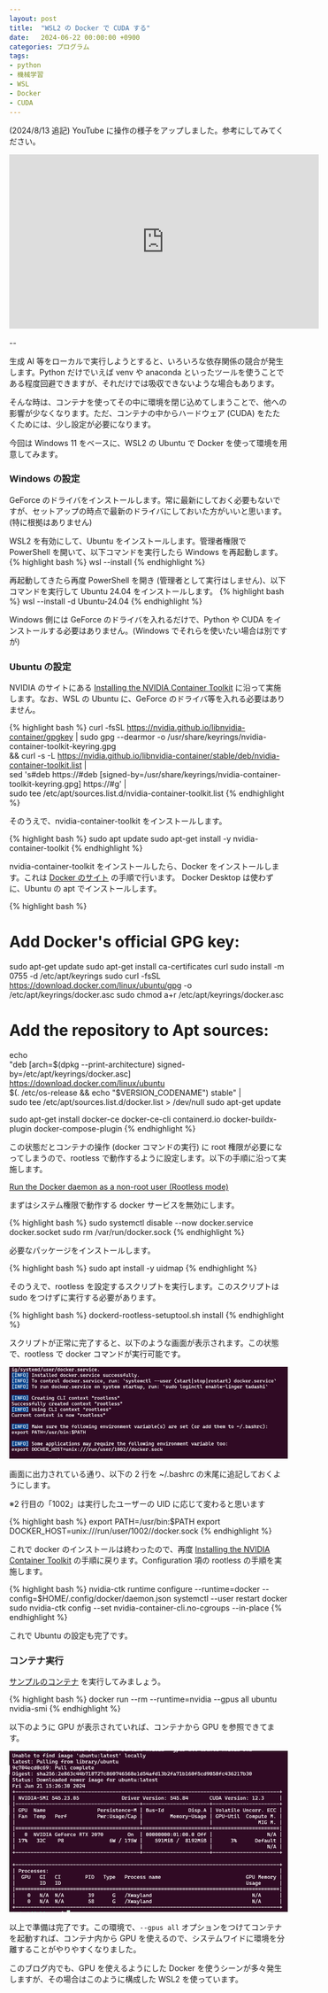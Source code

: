 ```yaml
---
layout: post
title:  "WSL2 の Docker で CUDA する"
date:   2024-06-22 00:00:00 +0900
categories: プログラム
tags:
- python
- 機械学習
- WSL
- Docker
- CUDA
---
```

(2024/8/13 追記)
YouTube に操作の様子をアップしました。参考にしてみてください。

<iframe width="560" height="315" src="https://www.youtube.com/embed/uJ47SCMlTeQ?si=5L-KKD_-CVXhg8Vc" title="YouTube video player" frameborder="0" allow="accelerometer; autoplay; clipboard-write; encrypted-media; gyroscope; picture-in-picture; web-share" referrerpolicy="strict-origin-when-cross-origin" allowfullscreen></iframe>

--

生成 AI 等をローカルで実行しようとすると、いろいろな依存関係の競合が発生します。Python だけでいえば venv や anaconda といったツールを使うことである程度回避できますが、それだけでは吸収できないような場合もあります。

そんな時は、コンテナを使ってその中に環境を閉じ込めてしまうことで、他への影響が少なくなります。ただ、コンテナの中からハードウェア (CUDA) をたたくためには、少し設定が必要になります。

今回は Windows 11 をベースに、WSL2 の Ubuntu で Docker を使って環境を用意してみます。

### Windows の設定
GeForce のドライバをインストールします。常に最新にしておく必要もないですが、セットアップの時点で最新のドライバにしておいた方がいいと思います。(特に根拠はありません)

WSL2 を有効にして、Ubuntu をインストールします。管理者権限で PowerShell を開いて、以下コマンドを実行したら Windows を再起動します。
{% highlight bash %}
wsl --install
{% endhighlight %}

再起動してきたら再度 PowerShell を開き (管理者として実行はしません)、以下コマンドを実行して Ubuntu 24.04 をインストールします。
{% highlight bash %}
wsl --install -d Ubuntu-24.04
{% endhighlight %}

Windows 側には GeForce のドライバを入れるだけで、Python や CUDA をインストールする必要はありません。(Windows でそれらを使いたい場合は別ですが)

### Ubuntu の設定
NVIDIA のサイトにある [Installing the NVIDIA Container Toolkit][installing] に沿って実施します。なお、WSL の Ubuntu に、GeForce のドライバ等を入れる必要はありません。

{% highlight bash %}
curl -fsSL https://nvidia.github.io/libnvidia-container/gpgkey | sudo gpg --dearmor -o /usr/share/keyrings/nvidia-container-toolkit-keyring.gpg \
  && curl -s -L https://nvidia.github.io/libnvidia-container/stable/deb/nvidia-container-toolkit.list | \
    sed 's#deb https://#deb [signed-by=/usr/share/keyrings/nvidia-container-toolkit-keyring.gpg] https://#g' | \
    sudo tee /etc/apt/sources.list.d/nvidia-container-toolkit.list
{% endhighlight %}

そのうえで、nvidia-container-toolkit をインストールします。

{% highlight bash %}
sudo apt update
sudo apt-get install -y nvidia-container-toolkit
{% endhighlight %}

nvidia-container-toolkit をインストールしたら、Docker をインストールします。これは [Docker のサイト][docker] の手順で行います。
Docker Desktop は使わずに、Ubuntu の apt でインストールします。

{% highlight bash %}
# Add Docker's official GPG key:
sudo apt-get update
sudo apt-get install ca-certificates curl
sudo install -m 0755 -d /etc/apt/keyrings
sudo curl -fsSL https://download.docker.com/linux/ubuntu/gpg -o /etc/apt/keyrings/docker.asc
sudo chmod a+r /etc/apt/keyrings/docker.asc

# Add the repository to Apt sources:
echo \
  "deb [arch=$(dpkg --print-architecture) signed-by=/etc/apt/keyrings/docker.asc] https://download.docker.com/linux/ubuntu \
  $(. /etc/os-release && echo "$VERSION_CODENAME") stable" | \
  sudo tee /etc/apt/sources.list.d/docker.list > /dev/null
sudo apt-get update

sudo apt-get install docker-ce docker-ce-cli containerd.io docker-buildx-plugin docker-compose-plugin
{% endhighlight %}

この状態だとコンテナの操作 (docker コマンドの実行) に root 権限が必要になってしまうので、rootless で動作するように設定します。以下の手順に沿って実施します。

[Run the Docker daemon as a non-root user (Rootless mode)][rootless]

まずはシステム権限で動作する docker サービスを無効にします。

{% highlight bash %}
sudo systemctl disable --now docker.service docker.socket
sudo rm /var/run/docker.sock
{% endhighlight %}

必要なパッケージをインストールします。

{% highlight bash %}
sudo apt install -y uidmap
{% endhighlight %}

そのうえで、rootless を設定するスクリプトを実行します。このスクリプトは sudo をつけずに実行する必要があります。

{% highlight bash %}
dockerd-rootless-setuptool.sh install
{% endhighlight %}

スクリプトが正常に完了すると、以下のような画面が表示されます。この状態で、rootless で docker コマンドが実行可能です。

![output][img1]

画面に出力されている通り、以下の 2 行を ~/.bashrc の末尾に追記しておくようにします。

※2 行目の「1002」は実行したユーザーの UID に応じて変わると思います

{% highlight bash %}
export PATH=/usr/bin:$PATH
export DOCKER_HOST=unix:///run/user/1002//docker.sock
{% endhighlight %}

これで docker のインストールは終わったので、再度 [Installing the NVIDIA Container Toolkit][installing] の手順に戻ります。Configuration 項の rootless の手順を実施します。

{% highlight bash %}
nvidia-ctk runtime configure --runtime=docker --config=$HOME/.config/docker/daemon.json
systemctl --user restart docker
sudo nvidia-ctk config --set nvidia-container-cli.no-cgroups --in-place
{% endhighlight %}

これで Ubuntu の設定も完了です。

### コンテナ実行
[サンプルのコンテナ][sample] を実行してみましょう。

{% highlight bash %}
docker run --rm --runtime=nvidia --gpus all ubuntu nvidia-smi
{% endhighlight %}

以下のように GPU が表示されていれば、コンテナから GPU を参照できてます。

![output][img2]


以上で準備は完了です。この環境で、`--gpus all` オプションをつけてコンテナを起動すれば、コンテナ内から GPU を使えるので、システムワイドに環境を分離することがやりやすくなりました。

このブログ内でも、GPU を使えるようにした Docker を使うシーンが多々発生しますが、その場合はこのように構成した WSL2 を使っています。


[installing]:https://docs.nvidia.com/datacenter/cloud-native/container-toolkit/latest/install-guide.html
[docker]:https://docs.docker.com/engine/install/ubuntu/
[rootless]:https://docs.docker.com/engine/security/rootless/
[sample]:https://docs.nvidia.com/datacenter/cloud-native/container-toolkit/latest/sample-workload.html

[img1]:/assets/images/2024/06/ss-20240621-01.png
[img2]:/assets/images/2024/06/ss-20240621-02.png
